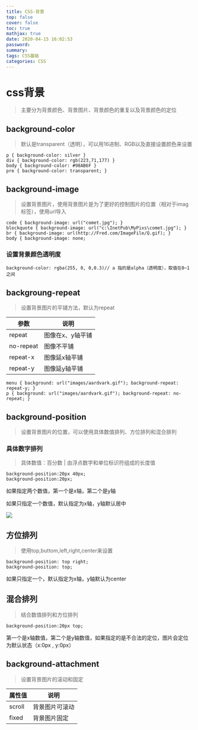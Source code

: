 ```yaml
---
title: CSS-背景
top: false
cover: false
toc: true
mathjax: true
date: 2020-04-15 16:02:53
password:
summary:
tags: CSS基础
categories: CSS
---
```


# css背景

> 主要分为背景颜色、背景图片、背景颜色的重复以及背景颜色的定位

## background-color

> 默认是transparent（透明），可以用16进制、RGB以及直接设置颜色来设置

```
p { background-color: silver }
div { background-color: rgb(223,71,177) } 
body { background-color: #98AB6F }
pre { background-color: transparent; } 

```

## background-image

> 设置背景图片，使用背景图片是为了更好的控制图片的位置（相对于imag标签），使用url导入

```
code { background-image: url("comet.jpg"); }
blockquote { background-image: url("c:\InetPub\MyPixs\comet.jpg"); } 
br { background-image: url(http://Fred.com/ImageFile/Q.gif); } 
body { background-image: none; 
```

### 设置背景颜色透明度

```
background-color: rgba(255, 0, 0,0.3)// a 指的是alpha（透明度），取值在0~1之间
```



## backgroung-repeat

> 设置背景图片的平铺方法，默认为repeat

| 参数      | 说明             |
| --------- | ---------------- |
| repeat    | 图像在x、y轴平铺 |
| no-repeat | 图像不平铺       |
| repeat-x  | 图像延x轴平铺    |
| repeat-y  | 图像延y轴平铺    |

```
menu { background: url("images/aardvark.gif"); background-repeat: repeat-y; } 
p { background: url("images/aardvark.gif"); background-repeat: no-repeat; } 
```

## background-position

> 设置背景图片的位置，可以使用具体数值排列、方位排列和混合排列

### 具体数字排列

> 具体数值：百分数 | 由浮点数字和单位标识符组成的长度值

```background-position:20px 40px;
background-position:20px 40px;
background-position:20px;
```

如果指定两个数值，第一个是x轴，第二个是y轴

如果只指定一个数值，默认指定为x轴，y轴默认居中

![](Snipaste_2020-04-13_09-41-27.png)

## 方位排列

> 使用top,buttom,left,right,center来设置

```
background-position: top right;
background-position: top;
```

如果只指定一个，默认指定为x轴，y轴默认为center

## 混合排列

> 结合数值排列和方位排列

```
background-position:20px top;
```

第一个是x轴数值，第二个是y轴数值，如果指定的是不合法的定位，图片会定位为默认状态（x:0px , y:0px）



##  background-attachment

> 设置背景图片的滚动和固定

| 属性值 | 说明           |
| ------ | -------------- |
| scroll | 背景图片可滚动 |
| fixed  | 背景图片固定   |




